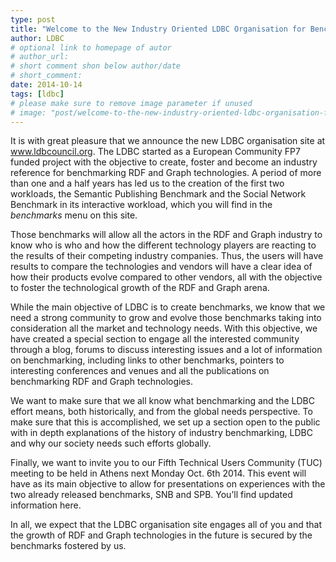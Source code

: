 ```yaml
---
type: post
title: "Welcome to the New Industry Oriented LDBC Organisation for Benchmarking RDF and Graph Technologies"
author: LDBC
# optional link to homepage of autor
# author_url: 
# short comment shon below author/date
# short_comment:
date: 2014-10-14
tags: [ldbc]
# please make sure to remove image parameter if unused
# image: "post/welcome-to-the-new-industry-oriented-ldbc-organisation-for-benchmarking-rdf-and-graph-technologies/featured.png" 
---
```


It is with great pleasure that we announce the new LDBC organisation site at www.ldbcouncil.org. The LDBC started as a European Community FP7 funded project with the objective to create, foster and become an industry reference for benchmarking RDF and Graph technologies. A period of more than one and a half years has led us to the creation of the first two workloads, the Semantic Publishing Benchmark and the Social Network Benchmark in its interactive workload, which you will find in the _benchmarks_ menu on this site.

Those benchmarks will allow all the actors in the RDF and Graph industry to know who is who and how the different technology players are reacting to the results of their competing industry companies. Thus, the users will have results to compare the technologies and vendors will have a clear idea of how their products evolve compared to other vendors, all with the objective to foster the technological growth of the RDF and Graph arena.

While the main objective of LDBC is to create benchmarks, we know that we need a strong community to grow and evolve those benchmarks taking into consideration all the market and technology needs. With this objective, we have created a special section to engage all the interested community through a blog, forums to discuss interesting issues and a lot of information on benchmarking, including links to other benchmarks, pointers to interesting conferences and venues and all the publications on benchmarking RDF and Graph technologies. 

We want to make sure that we all know what benchmarking and the LDBC effort means, both historically, and from the global needs perspective. To make sure that this is accomplished, we set up a section open to the public with in depth explanations of the history of industry benchmarking, LDBC and why our society needs such efforts globally.

Finally, we want to invite you to our Fifth Technical Users Community (TUC) meeting to be held in Athens next Monday Oct. 6th 2014. This event will have as its main objective to allow for presentations on experiences with the two already released benchmarks, SNB and SPB. You’ll find updated information here.

In all, we expect that the LDBC organisation site engages all of you and that the growth of RDF and Graph technologies in the future is secured by the benchmarks fostered by us.
